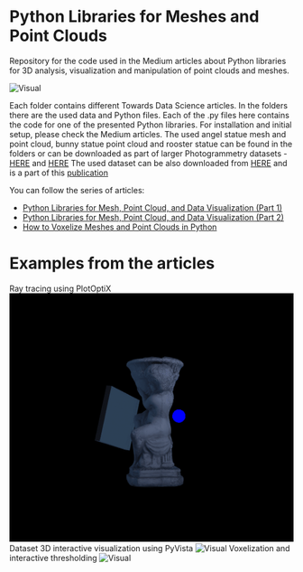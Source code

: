 # Python Libraries for Meshes and Point Clouds
Repository for the code used in the Medium articles about Python libraries for 3D analysis, visualization and manipulation of point clouds and meshes.

![Visual](images/full_beauty.gif)

Each folder contains different Towards Data Science articles. In the folders there are the used data and Python files. Each of the .py files here contains the code for one of the presented Python libraries. For installation and initial setup, please check the Medium articles. 
The used angel statue mesh and point cloud, bunny statue point cloud and rooster statue can be found in the folders or can be downloaded as part of larger Photogrammetry datasets - [HERE](https://doi.org/10.17632/bzxk2n78s9.4) and [HERE](https://doi.org/10.17632/xtv5y29xvz.2)
The used dataset can be also downloaded from [HERE](https://www.kaggle.com/datasets/ivannikolov/longterm-thermal-drift-dataset) and is a part of this [publication](https://vbn.aau.dk/ws/files/452153692/paper.LjjqegBNtPi.pdf)

You can follow the series of articles:
 - [Python Libraries for Mesh, Point Cloud, and Data Visualization (Part 1)](https://towardsdatascience.com/python-libraries-for-mesh-and-point-cloud-visualization-part-1-daa2af36de30) 
 - [Python Libraries for Mesh, Point Cloud, and Data Visualization (Part 2)](https://towardsdatascience.com/python-libraries-for-mesh-point-cloud-and-data-visualization-part-2-385f16188f0f#3a19-c5ba22819880)
 - [How to Voxelize Meshes and Point Clouds in Python](https://towardsdatascience.com/how-to-voxelize-meshes-and-point-clouds-in-python-ca94d403f81d)

# Examples from the articles
Ray tracing using PlotOptiX
![Visual](images/plotoptix.gif)
Dataset 3D interactive visualization using PyVista
![Visual](images/pyvista_dataset.gif)
Voxelization and interactive thresholding
![Visual](images/voxel_threshold.gif)

